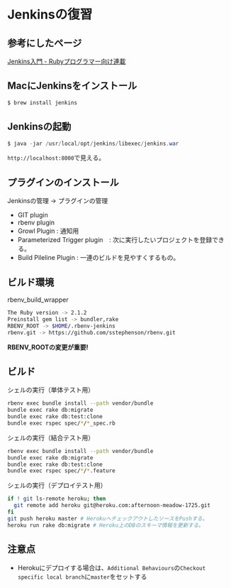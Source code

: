 Jenkinsの復習
============

参考にしたページ
--------

[Jenkins入門 - Rubyプログラマー向け連載](http://www.buildinsider.net/enterprise/jenkins)

MacにJenkinsをインストール
----------------------
```Bash
$ brew install jenkins
```

Jenkinsの起動
------------
```java
$ java -jar /usr/local/opt/jenkins/libexec/jenkins.war
```
`http://localhost:8000`で見える。

プラグインのインストール
-------------------
Jenkinsの管理 -> プラグインの管理

- GIT plugin
- rbenv plugin
- Growl Plugin : 通知用
- Parameterized Trigger plugin　: 次に実行したいプロジェクトを登録できる。
- Build Pileline Plugin : 一連のビルドを見やすくするもの。


ビルド環境
--------
rbenv_build_wrapper

```sh
The Ruby version -> 2.1.2
Preinstall gem list -> bundler,rake
RBENV_ROOT -> $HOME/.rbenv-jenkins
rbenv.git -> https://github.com/sstephenson/rbenv.git
```

**RBENV_ROOTの変更が重要!**

ビルド 
-----

シェルの実行（単体テスト用）

```sh
rbenv exec bundle install --path vendor/bundle
bundle exec rake db:migrate
bundle exec rake db:test:clone
bundle exec rspec spec/*/*_spec.rb
````

シェルの実行（結合テスト用）

```sh
rbenv exec bundle install --path vendor/bundle
bundle exec rake db:migrate
bundle exec rake db:test:clone
bundle exec rspec spec/*/*.feature
````

シェルの実行（デプロイテスト用）

```sh
if ! git ls-remote heroku; then
  git remote add heroku git@heroku.com:afternoon-meadow-1725.git
fi
git push heroku master # HerokuへチェックアウトしたソースをPushする。
heroku run rake db:migrate # Heroku上のDBのスキーマ情報を更新する。

````

注意点
-----

- Herokuにデプロイする場合は、`Additional Behaviours`の`Checkout specific local branch`に`master`をセットする



